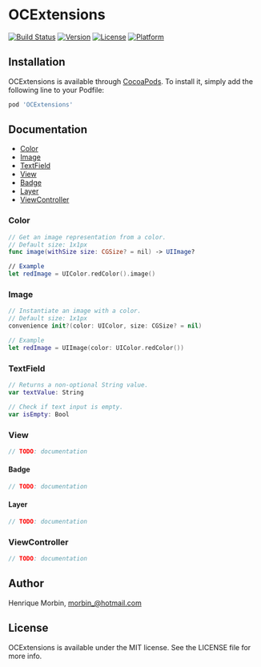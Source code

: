 # OCExtensions

[![Build Status](https://www.bitrise.io/app/e583054e2704b298.svg?token=4dghJ7Cn1-PWA5JJW0nQDQ)](https://www.bitrise.io/app/e583054e2704b298)
[![Version](https://img.shields.io/cocoapods/v/OCExtensions.svg?style=flat)](http://cocoapods.org/pods/OCExtensions)
[![License](https://img.shields.io/cocoapods/l/OCExtensions.svg?style=flat)](http://cocoapods.org/pods/OCExtensions)
[![Platform](https://img.shields.io/cocoapods/p/OCExtensions.svg?style=flat)](http://cocoapods.org/pods/OCExtensions)

## Installation

OCExtensions is available through [CocoaPods](http://cocoapods.org). To install
it, simply add the following line to your Podfile:

```ruby
pod 'OCExtensions'
```

## Documentation
- [Color](#color)
- [Image](#image)
- [TextField](#text-field)
- [View](#view)
 - [Badge](#badge)
 - [Layer](#layer)
- [ViewController](#view-controller)

### Color
```swift
// Get an image representation from a color.
// Default size: 1x1px
func image(withSize size: CGSize? = nil) -> UIImage?

// Example
let redImage = UIColor.redColor().image()
```

### Image
```swift
// Instantiate an image with a color.
// Default size: 1x1px
convenience init?(color: UIColor, size: CGSize? = nil)

// Example
let redImage = UIImage(color: UIColor.redColor())
```

### TextField
```swift
// Returns a non-optional String value.
var textValue: String

// Check if text input is empty.
var isEmpty: Bool
```

### View
```swift
// TODO: documentation
```

#### Badge
```swift
// TODO: documentation
```

#### Layer
```swift
// TODO: documentation
```

### ViewController
```swift
// TODO: documentation
```

## Author

Henrique Morbin, morbin_@hotmail.com

## License

OCExtensions is available under the MIT license. See the LICENSE file for more info.
